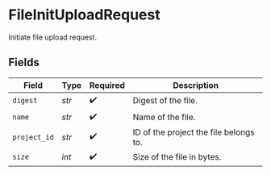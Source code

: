 # FileInitUploadRequest

Initiate file upload request.


## Fields

| Field                                  | Type                                   | Required                               | Description                            |
| -------------------------------------- | -------------------------------------- | -------------------------------------- | -------------------------------------- |
| `digest`                               | *str*                                  | :heavy_check_mark:                     | Digest of the file.                    |
| `name`                                 | *str*                                  | :heavy_check_mark:                     | Name of the file.                      |
| `project_id`                           | *str*                                  | :heavy_check_mark:                     | ID of the project the file belongs to. |
| `size`                                 | *int*                                  | :heavy_check_mark:                     | Size of the file in bytes.             |